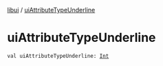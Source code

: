 [libui](index.md) / [uiAttributeTypeUnderline](./ui-attribute-type-underline.md)

# uiAttributeTypeUnderline

`val uiAttributeTypeUnderline: `[`Int`](https://kotlinlang.org/api/latest/jvm/stdlib/kotlin/-int/index.html)